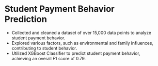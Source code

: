 # Student Payment Behavior Prediction
- Collected and cleaned a dataset of over 15,000 data points to analyze student payment behavior.
- Explored various factors, such as environmental and family influences, contributing to student behavior.
- Utilized XGBoost Classifier to predict student payment behavior, achieving an overall F1 score of 0.79.
